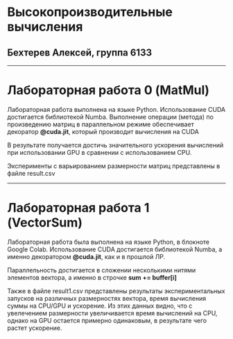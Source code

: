 # Высокопроизводительные вычисления
## Бехтерев Алексей, группа 6133
____
# Лабораторная работа 0 (MatMul)
Лабораторная работа выполнена на языке Python. Использование CUDA достигается библиотекой Numba.
Выполнение операции (метода) по произведению матриц в параллельном режиме обеспечивает декоратор **@cuda.jit**, который производит вычисления на CUDA

В результате получается достичь значительного ускорения вычислений при использовании GPU в сравнении с использованием CPU.

Эксперименты с варьированием размерности матриц представлены в файле result.csv
____
# Лабораторная работа 1 (VectorSum)
Лабораторная работа была выполнена на языке Python, в блокноте Google Colab. Использование CUDA достигается библиотекой Numba, а именно декоратором **@cuda.jit**, как и в прошлой ЛР.

Параллельность достигается в сложении несколькими нитями элементов вектора, а именно в строчке **sum += buffer[i]**

Также в файле result1.csv представлены результаты экспериментальных запусков на различных размерностях вектора, время вычисления суммы на CPU/GPU и ускорение.
Из этих данных видно, что с увелечением размерности увеличивается время вычислений на CPU, однако на GPU остается примерно одинаковым, в результате чего растет ускорение.
